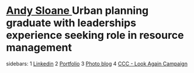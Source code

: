 # <a href="#" data-toggle="tooltip" data-original-title="{{site.data.glossary.jekyll_platform}}">Andy Sloane </a>Urban planning graduate with leaderships experience seeking role in resource management</a>

 
 sidebars:
1 [Linkedin](https://www.linkedin.com/in/andysloane)
2 [Portfolio](https://readymag.com/u98679279/andysloane/)
3 [Photo blog](http://andy-in-nz.tumblr.com/)
4 [CCC - Look Again Campaign](https://www.youtube.com/watch?v=6Mei7Nr9bRs)

 

<i class="fa fa-camera-retro fa-5x"></i>  
